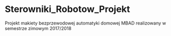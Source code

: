 # Sterowniki_Robotow_Projekt
Projekt makiety bezprzewodowej automatyki domowej MBAD realizowany w semestrze zimowym 2017/2018
